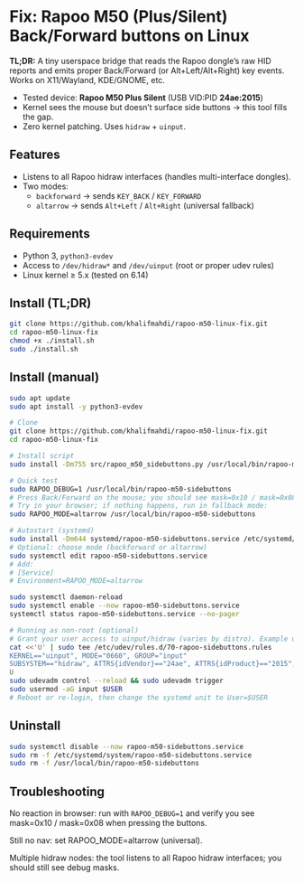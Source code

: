 # Fix: Rapoo M50 (Plus/Silent) Back/Forward buttons on Linux

**TL;DR:** A tiny userspace bridge that reads the Rapoo dongle’s raw HID reports and emits proper Back/Forward (or Alt+Left/Alt+Right) key events. Works on X11/Wayland, KDE/GNOME, etc.

- Tested device: **Rapoo M50 Plus Silent** (USB VID:PID **24ae:2015**)
- Kernel sees the mouse but doesn’t surface side buttons → this tool fills the gap.
- Zero kernel patching. Uses `hidraw` + `uinput`.

## Features
- Listens to all Rapoo hidraw interfaces (handles multi-interface dongles).
- Two modes:
  - `backforward` → sends `KEY_BACK` / `KEY_FORWARD`
  - `altarrow` → sends `Alt+Left` / `Alt+Right` (universal fallback)

## Requirements
- Python 3, `python3-evdev`
- Access to `/dev/hidraw*` and `/dev/uinput` (root or proper udev rules)
- Linux kernel ≥ 5.x (tested on 6.14)


## Install (TL;DR)
```bash
git clone https://github.com/khalifmahdi/rapoo-m50-linux-fix.git
cd rapoo-m50-linux-fix
chmod +x ./install.sh
sudo ./install.sh
```

## Install (manual)
```bash
sudo apt update
sudo apt install -y python3-evdev

# Clone
git clone https://github.com/khalifmahdi/rapoo-m50-linux-fix.git
cd rapoo-m50-linux-fix

# Install script
sudo install -Dm755 src/rapoo_m50_sidebuttons.py /usr/local/bin/rapoo-m50-sidebuttons

# Quick test
sudo RAPOO_DEBUG=1 /usr/local/bin/rapoo-m50-sidebuttons
# Press Back/Forward on the mouse; you should see mask=0x10 / mask=0x08
# Try in your browser; if nothing happens, run in fallback mode:
sudo RAPOO_MODE=altarrow /usr/local/bin/rapoo-m50-sidebuttons

# Autostart (systemd)
sudo install -Dm644 systemd/rapoo-m50-sidebuttons.service /etc/systemd/system/rapoo-m50-sidebuttons.service
# Optional: choose mode (backforward or altarrow)
sudo systemctl edit rapoo-m50-sidebuttons.service
# Add:
# [Service]
# Environment=RAPOO_MODE=altarrow

sudo systemctl daemon-reload
sudo systemctl enable --now rapoo-m50-sidebuttons.service
systemctl status rapoo-m50-sidebuttons.service --no-pager

# Running as non-root (optional)
# Grant your user access to uinput/hidraw (varies by distro). Example udev rule:
cat <<'U' | sudo tee /etc/udev/rules.d/70-rapoo-sidebuttons.rules
KERNEL=="uinput", MODE="0660", GROUP="input"
SUBSYSTEM=="hidraw", ATTRS{idVendor}=="24ae", ATTRS{idProduct}=="2015", MODE="0660", GROUP="input"
U
sudo udevadm control --reload && sudo udevadm trigger
sudo usermod -aG input $USER
# Reboot or re-login, then change the systemd unit to User=$USER
```

## Uninstall
```bash
sudo systemctl disable --now rapoo-m50-sidebuttons.service
sudo rm -f /etc/systemd/system/rapoo-m50-sidebuttons.service
sudo rm -f /usr/local/bin/rapoo-m50-sidebuttons
```

## Troubleshooting

No reaction in browser: run with `RAPOO_DEBUG=1` and verify you see mask=0x10 / mask=0x08 when pressing the buttons.

Still no nav: set RAPOO_MODE=altarrow (universal).

Multiple hidraw nodes: the tool listens to all Rapoo hidraw interfaces; you should still see debug masks.
